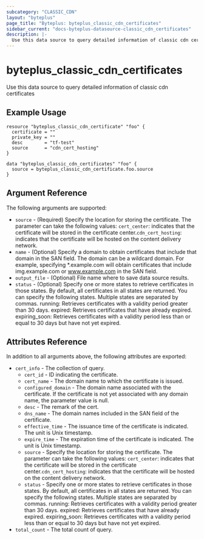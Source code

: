 ```yaml
---
subcategory: "CLASSIC_CDN"
layout: "byteplus"
page_title: "Byteplus: byteplus_classic_cdn_certificates"
sidebar_current: "docs-byteplus-datasource-classic_cdn_certificates"
description: |-
  Use this data source to query detailed information of classic cdn certificates
---
```

# byteplus_classic_cdn_certificates
Use this data source to query detailed information of classic cdn certificates
## Example Usage
```hcl
resource "byteplus_classic_cdn_certificate" "foo" {
  certificate = ""
  private_key = ""
  desc        = "tf-test"
  source      = "cdn_cert_hosting"
}

data "byteplus_classic_cdn_certificates" "foo" {
  source = byteplus_classic_cdn_certificate.foo.source
}
```
## Argument Reference
The following arguments are supported:
* `source` - (Required) Specify the location for storing the certificate. The parameter can take the following values: `cert_center`: indicates that the certificate will be stored in the certificate center.`cdn_cert_hosting`: indicates that the certificate will be hosted on the content delivery network.
* `name` - (Optional) Specify a domain to obtain certificates that include that domain in the SAN field. The domain can be a wildcard domain. For example, specifying *.example.com will obtain certificates that include img.example.com or www.example.com in the SAN field.
* `output_file` - (Optional) File name where to save data source results.
* `status` - (Optional) Specify one or more states to retrieve certificates in those states. By default, all certificates in all states are returned. You can specify the following states. Multiple states are separated by commas. running: Retrieves certificates with a validity period greater than 30 days. expired: Retrieves certificates that have already expired. expiring_soon: Retrieves certificates with a validity period less than or equal to 30 days but have not yet expired.

## Attributes Reference
In addition to all arguments above, the following attributes are exported:
* `cert_info` - The collection of query.
    * `cert_id` - ID indicating the certificate.
    * `cert_name` - The domain name to which the certificate is issued.
    * `configured_domain` - The domain name associated with the certificate. If the certificate is not yet associated with any domain name, the parameter value is null.
    * `desc` - The remark of the cert.
    * `dns_name` - The domain names included in the SAN field of the certificate.
    * `effective_time` - The issuance time of the certificate is indicated. The unit is Unix timestamp.
    * `expire_time` - The expiration time of the certificate is indicated. The unit is Unix timestamp.
    * `source` - Specify the location for storing the certificate. The parameter can take the following values: `cert_center`: indicates that the certificate will be stored in the certificate center.`cdn_cert_hosting`: indicates that the certificate will be hosted on the content delivery network.
    * `status` - Specify one or more states to retrieve certificates in those states. By default, all certificates in all states are returned. You can specify the following states. Multiple states are separated by commas. running: Retrieves certificates with a validity period greater than 30 days. expired: Retrieves certificates that have already expired. expiring_soon: Retrieves certificates with a validity period less than or equal to 30 days but have not yet expired.
* `total_count` - The total count of query.


